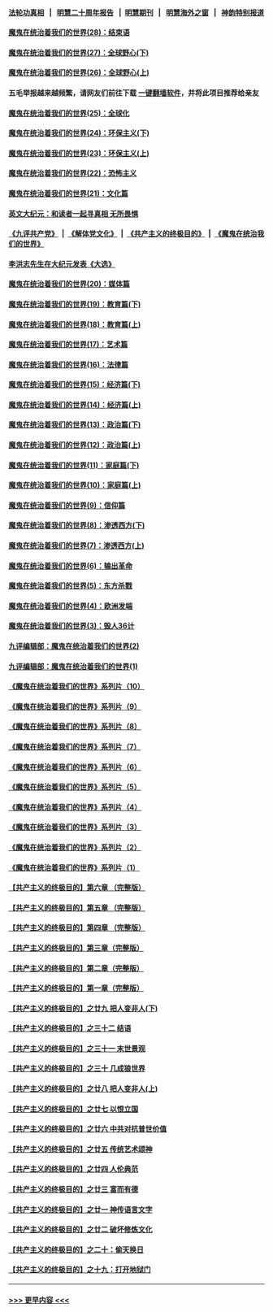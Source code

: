 #### [法轮功真相](https://github.com/gfw-breaker/truth/blob/master/README.md?t=0) &nbsp;&nbsp;|&nbsp;&nbsp; [明慧二十周年报告](https://github.com/gfw-breaker/mh-reports/blob/master/README.md?t=0) &nbsp;&nbsp;|&nbsp;&nbsp;[明慧期刊](https://github.com/gfw-breaker/mh-qikan) &nbsp;&nbsp;|&nbsp;&nbsp; [明慧海外之窗](https://github.com/gfw-breaker/mh-news/blob/master/README.md?t=0) &nbsp;&nbsp;|&nbsp;&nbsp; [神韵特别报道](https://github.com/gfw-breaker/mh-news/blob/master/shenyun.md?t=0)
#### [魔鬼在统治着我们的世界(28)：结束语](../pages/nsc422/n10936246.md?t=07151901) 
#### [魔鬼在统治着我们的世界(27)：全球野心(下)](../pages/nsc422/n10928319.md?t=07151901) 
#### [魔鬼在统治着我们的世界(26)：全球野心(上)](../pages/nsc422/n10900318.md?t=07151901) 
#### 五毛举报越来越频繁，请网友们前往下载 [一键翻墙软件](https://github.com/gfw-breaker/ssr-accounts)，并将此项目推荐给亲友
#### [魔鬼在统治着我们的世界(25)：全球化](../pages/nsc422/n10788205.md?t=07151901) 
#### [魔鬼在统治着我们的世界(24)：环保主义(下)](../pages/nsc422/n10695307.md?t=07151901) 
#### [魔鬼在统治着我们的世界(23)：环保主义(上)](../pages/nsc422/n10688613.md?t=07151901) 
#### [魔鬼在统治着我们的世界(22)：恐怖主义](../pages/nsc422/n10614727.md?t=07151901) 
#### [魔鬼在统治着我们的世界(21)：文化篇](../pages/nsc422/n10597706.md?t=07151901) 
#### [英文大纪元：和读者一起寻真相 无所畏惧](../pages/nsc422/n12542027.md?t=07151901) 
#### [《九评共产党》](https://github.com/begood0513/9ping.md/blob/master/README.md) &nbsp;|&nbsp; [《解体党文化》](../../../../jtdwh.md/blob/master/README.md)  &nbsp;|&nbsp; [《共产主义的终极目的》](../../../../gczydzjmd.md/blob/master/README.md) &nbsp;|&nbsp; [《魔鬼在统治我们的世界》](../../../../mgztzwmdsj.md/blob/master/README.md) 
#### [李洪志先生在大纪元发表《大选》](../pages/nsc422/n12534746.md?t=07151901) 
#### [魔鬼在统治着我们的世界(20)：媒体篇](../pages/nsc422/n10586579.md?t=07151901) 
#### [魔鬼在统治着我们的世界(19)：教育篇(下)](../pages/nsc422/n10564808.md?t=07151901) 
#### [魔鬼在统治着我们的世界(18)：教育篇(上)](../pages/nsc422/n10526970.md?t=07151901) 
#### [魔鬼在统治着我们的世界(17)：艺术篇](../pages/nsc422/n10499093.md?t=07151901) 
#### [魔鬼在统治着我们的世界(16)：法律篇](../pages/nsc422/n10485969.md?t=07151901) 
#### [魔鬼在统治着我们的世界(15)：经济篇(下)](../pages/nsc422/n10469975.md?t=07151901) 
#### [魔鬼在统治着我们的世界(14)：经济篇(上)](../pages/nsc422/n10457370.md?t=07151901) 
#### [魔鬼在统治着我们的世界(13)：政治篇(下)](../pages/nsc422/n10448270.md?t=07151901) 
#### [魔鬼在统治着我们的世界(12)：政治篇(上)](../pages/nsc422/n10444576.md?t=07151901) 
#### [魔鬼在统治着我们的世界(11)：家庭篇(下)](../pages/nsc422/n10440961.md?t=07151901) 
#### [魔鬼在统治着我们的世界(10)：家庭篇(上)](../pages/nsc422/n10435448.md?t=07151901) 
#### [魔鬼在统治着我们的世界(9)：信仰篇](../pages/nsc422/n10432159.md?t=07151901) 
#### [魔鬼在统治着我们的世界(8)：渗透西方(下)](../pages/nsc422/n10429603.md?t=07151901) 
#### [魔鬼在统治着我们的世界(7)：渗透西方(上)](../pages/nsc422/n10426013.md?t=07151901) 
#### [魔鬼在统治着我们的世界(6)：输出革命](../pages/nsc422/n10421536.md?t=07151901) 
#### [魔鬼在统治着我们的世界(5)：东方杀戮](../pages/nsc422/n10417707.md?t=07151901) 
#### [魔鬼在统治着我们的世界(4)：欧洲发端](../pages/nsc422/n10414890.md?t=07151901) 
#### [魔鬼在统治着我们的世界(3)：毁人36计](../pages/nsc422/n10411583.md?t=07151901) 
#### [九评编辑部：魔鬼在统治着我们的世界(2)](../pages/nsc422/n10410036.md?t=07151901) 
#### [九评编辑部：魔鬼在统治着我们的世界(1)](../pages/nsc422/n10406825.md?t=07151901) 
#### [《魔鬼在统治着我们的世界》系列片（10）](../pages/nsc422/n12292670.md?t=07151901) 
#### [《魔鬼在统治着我们的世界》系列片（9）](../pages/nsc422/n12290859.md?t=07151901) 
#### [《魔鬼在统治着我们的世界》系列片（8）](../pages/nsc422/n12287445.md?t=07151901) 
#### [《魔鬼在统治着我们的世界》系列片（7）](../pages/nsc422/n12283425.md?t=07151901) 
#### [《魔鬼在统治着我们的世界》系列片（6）](../pages/nsc422/n12282314.md?t=07151901) 
#### [《魔鬼在统治着我们的世界》系列片（5）](../pages/nsc422/n12281419.md?t=07151901) 
#### [《魔鬼在统治着我们的世界》系列片（4）](../pages/nsc422/n12274024.md?t=07151901) 
#### [《魔鬼在统治着我们的世界》系列片（3）](../pages/nsc422/n12271322.md?t=07151901) 
#### [《魔鬼在统治着我们的世界》系列片（2）](../pages/nsc422/n12269049.md?t=07151901) 
#### [《魔鬼在统治着我们的世界》系列片（1）](../pages/nsc422/n12267575.md?t=07151901) 
#### [【共产主义的终极目的】第六章 （完整版）](../pages/nsc422/n11428913.md?t=07151901) 
#### [【共产主义的终极目的】第五章 （完整版）](../pages/nsc422/n11428912.md?t=07151901) 
#### [【共产主义的终极目的】第四章 （完整版）](../pages/nsc422/n11428907.md?t=07151901) 
#### [【共产主义的终极目的】第三章（完整版）](../pages/nsc422/n11428848.md?t=07151901) 
#### [【共产主义的终极目的】第二章（完整版）](../pages/nsc422/n11428831.md?t=07151901) 
#### [【共产主义的终极目的】第一章（完整版）](../pages/nsc422/n11417651.md?t=07151901) 
#### [【共产主义的终极目的】之廿九 把人变非人(下)](../pages/nsc422/n11344140.md?t=07151901) 
#### [【共产主义的终极目的】之三十二 结语](../pages/nsc422/n11360535.md?t=07151901) 
#### [【共产主义的终极目的】之三十一 末世景观](../pages/nsc422/n11351129.md?t=07151901) 
#### [【共产主义的终极目的】之三十 几成狼世界](../pages/nsc422/n11348280.md?t=07151901) 
#### [【共产主义的终极目的】之廿八 把人变非人(上)](../pages/nsc422/n11340492.md?t=07151901) 
#### [【共产主义的终极目的】之廿七 以恨立国](../pages/nsc422/n11336944.md?t=07151901) 
#### [【共产主义的终极目的】之廿六 中共对抗普世价值](../pages/nsc422/n11324785.md?t=07151901) 
#### [【共产主义的终极目的】之廿五 传统艺术颂神](../pages/nsc422/n11296396.md?t=07151901) 
#### [【共产主义的终极目的】之廿四 人伦典范](../pages/nsc422/n11296397.md?t=07151901) 
#### [【共产主义的终极目的】之廿三 富而有德](../pages/nsc422/n11283598.md?t=07151901) 
#### [【共产主义的终极目的】之廿一 神传语言文字](../pages/nsc422/n11263265.md?t=07151901) 
#### [【共产主义的终极目的】之廿二 破坏修炼文化](../pages/nsc422/n11245728.md?t=07151901) 
#### [【共产主义的终极目的】之二十：偷天换日](../pages/nsc422/n11238846.md?t=07151901) 
#### [【共产主义的终极目的】之十九：打开地狱门](../pages/nsc422/n11206376.md?t=07151901) 

----
#### [ >>> 更早内容 <<< ](../indexes/nsc422-earlier.md)
